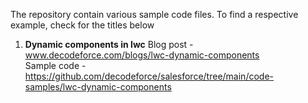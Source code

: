 The repository contain various sample code files. To find a respective example, check for the titles below

1. <b>Dynamic components in lwc</b>
   Blog post -  www.decodeforce.com/blogs/lwc-dynamic-components <br/>
   Sample code - https://github.com/decodeforce/salesforce/tree/main/code-samples/lwc-dynamic-components
